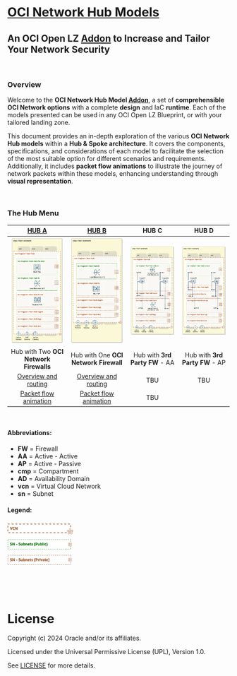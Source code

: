 
# **[OCI Network Hub Models](#)**
## **An OCI Open LZ [Addon](#) to Increase and Tailor Your Network Security**

&nbsp; 

### Overview
Welcome to the **OCI Network Hub Model [Addon](#)**, a set of **comprehensible OCI Network options** with a complete **design** and IaC **runtime**. Each of the models presented can be used in any OCI Open LZ Blueprint, or with your tailored landing zone.

This document provides an in-depth exploration of the various **OCI Network Hub models** within a **Hub & Spoke architecture**. It covers the components, specifications, and considerations of each model to facilitate the selection of the most suitable option for different scenarios and requirements. Additionally, it includes **packet flow animations** to illustrate the journey of network packets within these models, enhancing understanding through **visual representation**.


&nbsp; 

### The Hub Menu

| [**HUB A**](/addons/oci-hub-models/hub_a/readme.md) | [**HUB B**](/addons/oci-hub-models/hub_b/readme.md) | **HUB C**  | **HUB D**  | 
|:-:|:-:|:-:|:-:|
| [<img src="hub_a/images/hub_a_design.png" width="275" height="">](/addons/oci-hub-models/hub_a/readme.md) | [<img src="hub_b/images/hub_b_design.png" width="275" height="">](/addons/oci-hub-models/hub_b/readme.md) | <img src="hub_c/images/hub_c_design.png" width="280" height=""> |  <img src="hub_d/images/hub_d_design.png" width="280" height=""> | 
| Hub with Two **OCI Network Firewalls** | Hub with One **OCI Network Firewall** | Hub with **3rd Party FW** - AA | Hub with **3rd Party FW** - AP |
| [Overview and routing](/addons/oci-hub-models/hub_a/readme.md)  | [Overview and routing](/addons/oci-hub-models/hub_b/readme.md) | TBU | TBU |
| [Packet flow animation](/addons/oci-hub-models/hub_a/hub-a-packet_flow.md) | [Packet flow animation](/addons/oci-hub-models/hub_b/hub-b-packet_flow.md) | TBU | |




&nbsp; 

#### Abbreviations:
- **FW** = Firewall
- **AA** = Active - Active
- **AP** = Active - Passive
- **cmp** = Compartment
- **AD** = Availability Domain
- **vcn** = Virtual Cloud Network
- **sn** = Subnet
 
 #### Legend:
<img src="images/oci_hub_models_legend.jpg" width="150" height="value"> 



&nbsp; 



&nbsp; 

# License

Copyright (c) 2024 Oracle and/or its affiliates.

Licensed under the Universal Permissive License (UPL), Version 1.0.

See [LICENSE](LICENSE) for more details.
